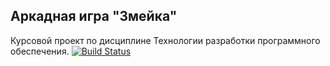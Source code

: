## **Аркадная игра "Змейка"**

Курсовой проект по дисциплине Технологии разработки программного обеспечения. [![Build Status](https://travis-ci.org/Drag817/Snake.svg?branch=master)](https://travis-ci.org/Drag817/Snake)
